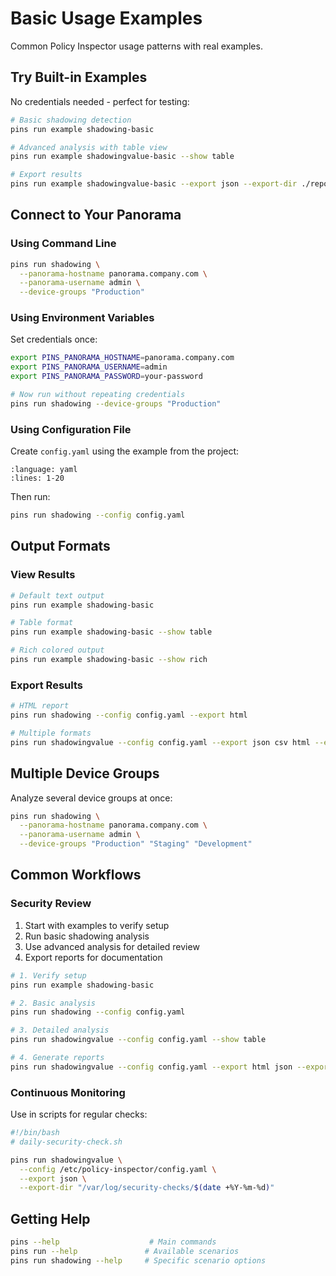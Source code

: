 # Basic Usage Examples

Common Policy Inspector usage patterns with real examples.

## Try Built-in Examples

No credentials needed - perfect for testing:

```bash
# Basic shadowing detection
pins run example shadowing-basic

# Advanced analysis with table view
pins run example shadowingvalue-basic --show table

# Export results
pins run example shadowingvalue-basic --export json --export-dir ./reports
```

## Connect to Your Panorama

### Using Command Line

```bash
pins run shadowing \
  --panorama-hostname panorama.company.com \
  --panorama-username admin \
  --device-groups "Production"
```

### Using Environment Variables

Set credentials once:
```bash
export PINS_PANORAMA_HOSTNAME=panorama.company.com
export PINS_PANORAMA_USERNAME=admin
export PINS_PANORAMA_PASSWORD=your-password

# Now run without repeating credentials
pins run shadowing --device-groups "Production"
```

### Using Configuration File

Create `config.yaml` using the example from the project:

```{literalinclude} ../../../config.example.yaml
:language: yaml
:lines: 1-20
```

Then run:
```bash
pins run shadowing --config config.yaml
```

## Output Formats

### View Results

```bash
# Default text output
pins run example shadowing-basic

# Table format
pins run example shadowing-basic --show table

# Rich colored output  
pins run example shadowing-basic --show rich
```

### Export Results

```bash
# HTML report
pins run shadowing --config config.yaml --export html

# Multiple formats
pins run shadowingvalue --config config.yaml --export json csv html --export-dir ./reports
```

## Multiple Device Groups

Analyze several device groups at once:

```bash
pins run shadowing \
  --panorama-hostname panorama.company.com \
  --panorama-username admin \
  --device-groups "Production" "Staging" "Development"
```

## Common Workflows

### Security Review

1. Start with examples to verify setup
2. Run basic shadowing analysis
3. Use advanced analysis for detailed review
4. Export reports for documentation

```bash
# 1. Verify setup
pins run example shadowing-basic

# 2. Basic analysis
pins run shadowing --config config.yaml

# 3. Detailed analysis
pins run shadowingvalue --config config.yaml --show table

# 4. Generate reports
pins run shadowingvalue --config config.yaml --export html json --export-dir ./security-review
```

### Continuous Monitoring

Use in scripts for regular checks:

```bash
#!/bin/bash
# daily-security-check.sh

pins run shadowingvalue \
  --config /etc/policy-inspector/config.yaml \
  --export json \
  --export-dir "/var/log/security-checks/$(date +%Y-%m-%d)"
```

## Getting Help

```bash
pins --help                    # Main commands
pins run --help               # Available scenarios
pins run shadowing --help     # Specific scenario options
```

